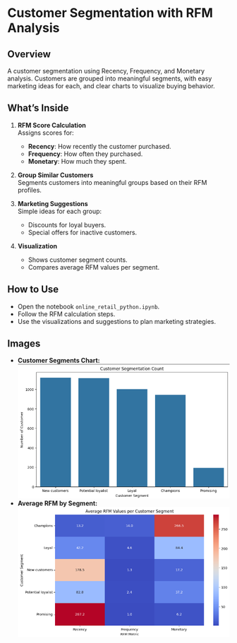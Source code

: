 # Customer Segmentation with RFM Analysis

## Overview
A customer segmentation using Recency, Frequency, and Monetary analysis. Customers are grouped into meaningful segments, with easy marketing ideas for each, and clear charts to visualize buying behavior.

## What’s Inside

1. **RFM Score Calculation**  
   Assigns scores for:
   - **Recency**: How recently the customer purchased.
   - **Frequency**: How often they purchased.
   - **Monetary**: How much they spent.

2. **Group Similar Customers**  
   Segments customers into meaningful groups based on their RFM profiles.

3. **Marketing Suggestions**  
   Simple ideas for each group:
   - Discounts for loyal buyers.
   - Special offers for inactive customers.

4. **Visualization**  
   - Shows customer segment counts.
   - Compares average RFM values per segment.

## How to Use
- Open the notebook `online_retail_python.ipynb`.
- Follow the RFM calculation steps.
- Use the visualizations and suggestions to plan marketing strategies.

## Images

- **Customer Segments Chart:**  
  ![Customer Segments](images/customer_segments.png)
- **Average RFM by Segment:**  
  ![Average RFM](images/average_rfm_per_segment.png)

